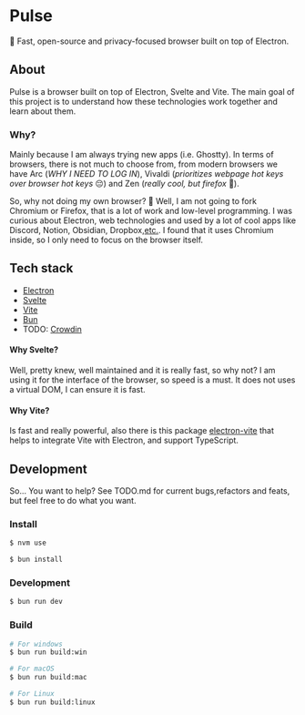 # Pulse

🧘 Fast, open-source and privacy-focused browser built on top of Electron.

## About

Pulse is a browser built on top of Electron, Svelte and Vite. The main goal of this project is to understand how these technologies work together and learn about them.

### Why?

Mainly because I am always trying new apps (i.e. Ghostty). In terms of browsers, there is not much to choose from, from modern browsers we have Arc (_WHY I NEED TO LOG IN_), Vivaldi (_prioritizes webpage hot keys over browser hot keys_ 😔) and Zen (_really cool, but firefox_ 🥶).

So, why not doing my own browser? 🤔 Well, I am not going to fork Chromium or Firefox, that is a lot of work and low-level programming. I was curious about Electron, web technologies and used by a lot of cool apps like Discord, Notion, Obsidian, Dropbox,[etc.](https://www.electronjs.org/apps). I found that it uses Chromium inside, so I only need to focus on the browser itself.

## Tech stack

- [Electron](https://www.electronjs.org/)
- [Svelte](https://svelte.dev/)
- [Vite](https://vitejs.dev/)
- [Bun](https://bun.sh/)
- TODO: [Crowdin](https://crowdin.com/)

#### Why Svelte?

Well, pretty knew, well maintained and it is really fast, so why not? I am using it for the interface of the browser, so speed is a must. It does not uses a virtual DOM, I can ensure it is fast.

#### Why Vite?

Is fast and really powerful, also there is this package [electron-vite](https://electron-vite.org/) that helps to integrate Vite with Electron, and support TypeScript.

## Development

So... You want to help? See TODO.md for current bugs,refactors and feats, but feel free to do what you want.

### Install

```bash
$ nvm use
```

```bash
$ bun install
```

### Development

```bash
$ bun run dev
```

### Build

```bash
# For windows
$ bun run build:win

# For macOS
$ bun run build:mac

# For Linux
$ bun run build:linux
```

